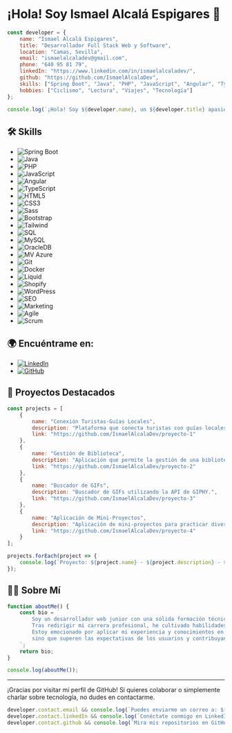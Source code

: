 # ¡Hola! Soy Ismael Alcalá Espigares 👋

```javascript
const developer = {
    name: "Ismael Alcalá Espigares",
    title: "Desarrollador Full Stack Web y Software",
    location: "Camas, Sevilla",
    email: "ismaelalcaladev@gmail.com",
    phone: "640 95 81 79",
    linkedIn: "https://www.linkedin.com/in/ismaelalcaladev/",
    github: "https://github.com/IsmaelAlcalaDev",
    skills: ["Spring Boot", "Java", "PHP", "JavaScript", "Angular", "TypeScript", "HTML5", "CSS3", "Sass", "Bootstrap", "Tailwind", "SQL", "MySQL", "OracleDB", "MV Azure", "Git", "Docker", "Liquid", "Shopify", "WordPress", "SEO", "Marketing", "Agile", "Scrum"],
    hobbies: ["Ciclismo", "Lectura", "Viajes", "Tecnología"]
};

console.log(`¡Hola! Soy ${developer.name}, un ${developer.title} apasionado de la tecnología y el desarrollo web. Actualmente vivo en ${developer.location}.`);
```

## 🛠 Skills

- ![Spring Boot](https://img.shields.io/badge/-Spring%20Boot-green)
- ![Java](https://img.shields.io/badge/-Java-orange)
- ![PHP](https://img.shields.io/badge/-PHP-blue)
- ![JavaScript](https://img.shields.io/badge/-JavaScript-yellow)
- ![Angular](https://img.shields.io/badge/-Angular-red)
- ![TypeScript](https://img.shields.io/badge/-TypeScript-blue)
- ![HTML5](https://img.shields.io/badge/-HTML5-orange)
- ![CSS3](https://img.shields.io/badge/-CSS3-blue)
- ![Sass](https://img.shields.io/badge/-Sass-pink)
- ![Bootstrap](https://img.shields.io/badge/-Bootstrap-purple)
- ![Tailwind](https://img.shields.io/badge/-Tailwind-blue)
- ![SQL](https://img.shields.io/badge/-SQL-blue)
- ![MySQL](https://img.shields.io/badge/-MySQL-blue)
- ![OracleDB](https://img.shields.io/badge/-OracleDB-red)
- ![MV Azure](https://img.shields.io/badge/-MV%20Azure-blue)
- ![Git](https://img.shields.io/badge/-Git-red)
- ![Docker](https://img.shields.io/badge/-Docker-blue)
- ![Liquid](https://img.shields.io/badge/-Liquid-blue)
- ![Shopify](https://img.shields.io/badge/-Shopify-green)
- ![WordPress](https://img.shields.io/badge/-WordPress-blue)
- ![SEO](https://img.shields.io/badge/-SEO-green)
- ![Marketing](https://img.shields.io/badge/-Marketing-red)
- ![Agile](https://img.shields.io/badge/-Agile-yellow)
- ![Scrum](https://img.shields.io/badge/-Scrum-blue)

## 🌍 Encuéntrame en:

- [![LinkedIn](https://img.shields.io/badge/-LinkedIn-blue?logo=Linkedin&logoColor=white&link=https://www.linkedin.com/in/ismaelalcaladev/)](https://www.linkedin.com/in/ismaelalcaladev/)
- [![GitHub](https://img.shields.io/badge/-GitHub-black?logo=github&logoColor=white&link=https://github.com/IsmaelAlcalaDev)](https://github.com/IsmaelAlcalaDev)

## 🚀 Proyectos Destacados

```javascript
const projects = [
    {
        name: "Conexión Turistas-Guías Locales",
        description: "Plataforma que conecta turistas con guías locales.",
        link: "https://github.com/IsmaelAlcalaDev/proyecto-1"
    },
    {
        name: "Gestión de Biblioteca",
        description: "Aplicación que permite la gestión de una biblioteca.",
        link: "https://github.com/IsmaelAlcalaDev/proyecto-2"
    },
    {
        name: "Buscador de GIFs",
        description: "Buscador de GIFs utilizando la API de GIPHY.",
        link: "https://github.com/IsmaelAlcalaDev/proyecto-3"
    },
    {
        name: "Aplicación de Mini-Proyectos",
        description: "Aplicación de mini-proyectos para practicar diversas tecnologías.",
        link: "https://github.com/IsmaelAlcalaDev/proyecto-4"
    }
];

projects.forEach(project => {
    console.log(`Proyecto: ${project.name} - ${project.description} - ${project.link}`);
});
```

## 👨‍💻 Sobre Mí

```javascript
function aboutMe() {
    const bio = `
        Soy un desarrollador web junior con una sólida formación técnica y una pasión por crear soluciones digitales innovadoras. 
        Tras redirigir mi carrera profesional, he cultivado habilidades clave en trabajo en equipo, adaptabilidad, resolución de problemas y liderazgo. 
        Estoy emocionado por aplicar mi experiencia y conocimientos en el desarrollo de aplicaciones web que no solo cumplan, 
        sino que superen las expectativas de los usuarios y contribuyan al éxito continuo de la empresa.
    `;
    return bio;
}

console.log(aboutMe());
```

---

¡Gracias por visitar mi perfil de GitHub! Si quieres colaborar o simplemente charlar sobre tecnología, no dudes en contactarme.

```javascript
developer.contact.email && console.log(`Puedes enviarme un correo a: ${developer.email}`);
developer.contact.linkedIn && console.log(`Conéctate conmigo en LinkedIn: ${developer.linkedIn}`);
developer.contact.github && console.log(`Mira mis repositorios en GitHub: ${developer.github}`);
```



